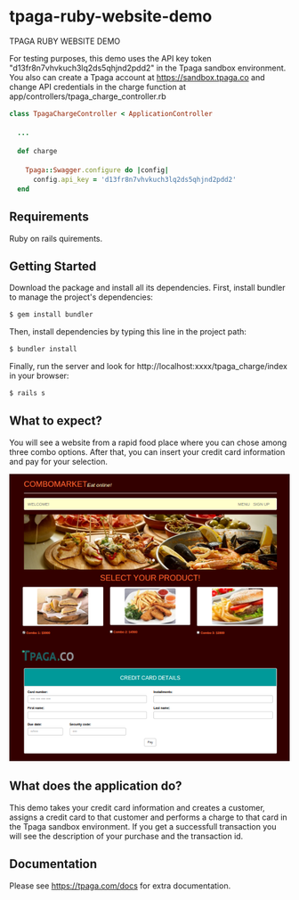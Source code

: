 # tpaga-ruby-website-demo
TPAGA RUBY WEBSITE DEMO

For testing purposes, this demo uses the API key token "d13fr8n7vhvkuch3lq2ds5qhjnd2pdd2" in the Tpaga sandbox environment. You also can create a Tpaga account at https://sandbox.tpaga.co and change API credentials in the charge function at app/controllers/tpaga_charge_controller.rb

```ruby
class TpagaChargeController < ApplicationController
  
  ...

  def charge

    Tpaga::Swagger.configure do |config|
      config.api_key = 'd13fr8n7vhvkuch3lq2ds5qhjnd2pdd2'
  end
```
## Requirements

Ruby on rails quirements.


## Getting Started

Download the package and install all its dependencies. First, install bundler to manage the project's dependencies: 

```bash
$ gem install bundler
```

Then, install dependencies by typing this line in the project path:

```bash
$ bundler install
```

Finally, run the server and look for http://localhost:xxxx/tpaga_charge/index in your browser:

```bash
$ rails s
```

## What to expect?

You will see a website from a rapid food place where you can chose among three combo options. After that, you can insert your credit card information and pay for your selection.

![Rubyweb](/Rubyweb.png)

## What does the application do?

This demo takes your credit card information and creates a customer, assigns a credit card to that customer and performs a charge to that card in the Tpaga sandbox environment. If you get a successfull transaction you will see the description of your purchase and the transaction id.

## Documentation

Please see https://tpaga.com/docs for extra documentation.